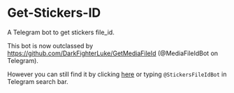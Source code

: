 # Get-Stickers-ID
A Telegram bot to get stickers file_id.

This bot is now outclassed by https://github.com/DarkFighterLuke/GetMediaFileId (@MediaFileIdBot on Telegram).

However you can still find it by clicking [here](https://t.me/StickersFileIdBot) or typing <code>@StickersFileIdBot</code> in Telegram search bar.
